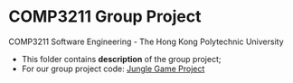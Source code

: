 # COMP3211 Group Project
COMP3211 Software Engineering - The Hong Kong Polytechnic University 
- This folder contains **description** of the group project;
- For our group project code: [Jungle Game Project](https://github.com/zhangwengyu999/Jungle_Game_Project)  
